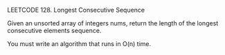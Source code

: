 LEETCODE
128. Longest Consecutive Sequence

Given an unsorted array of integers nums, return the length of the longest consecutive elements sequence.

You must write an algorithm that runs in O(n) time.
